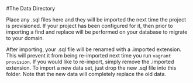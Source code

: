 #The Data Directory

Place any .sql files here and they will be imported the next time the project is provisioned. If your project has been configured for it, then prior to importing a find and replace will be performed on your database to migrate to your domain.

After importing, your .sql file will be renamed with a .imported extension. This will prevent it from being re-imported next time you run `vagrant provision`. If you would like to re-import, simply remove the .imported extension. To import a new data set, just drop the new .sql file into this folder. Note that the new data will completely replace the old data.